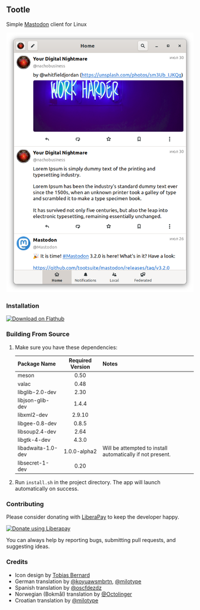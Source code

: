 ## Tootle
Simple [Mastodon](https://github.com/tootsuite/mastodon) client for Linux

![Screenshot](https://raw.githubusercontent.com/bleakgrey/tootle/master/data/screenshot1.png)


### Installation

<a href='https://flathub.org/apps/details/com.github.bleakgrey.tootle'><img height='51' alt='Download on Flathub' src='https://flathub.org/assets/badges/flathub-badge-en.png'/></a>


### Building From Source

1. Make sure you have these dependencies:

    Package Name | Required Version | Notes
    --- |:---:| ---
    meson | 0.50 | 
    valac | 0.48 | 
    libglib-2.0-dev | 2.30 | 
    libjson-glib-dev | 1.4.4 | 
    libxml2-dev | 2.9.10 | 
    libgee-0.8-dev | 0.8.5 | 
    libsoup2.4-dev | 2.64 | 
    libgtk-4-dev | 4.3.0 | 
    libadwaita-1.0-dev | 1.0.0-alpha2 | Will be attempted to install automatically if not present.
    libsecret-1-dev | 0.20 | 
    

2. Run `install.sh` in the project directory. The app will launch automatically on success.


### Contributing
Please consider donating with [LiberaPay](https://liberapay.com/bleakgrey/) to keep the developer happy.

<a href="https://liberapay.com/bleakgrey/donate"><img alt="Donate using Liberapay" src="https://liberapay.com/assets/widgets/donate.svg"></a>

You can always help by reporting bugs, submitting pull requests, and suggesting ideas.


### Credits
* Icon design by [Tobias Bernard](https://github.com/bertob)
* German translation by [@koyuawsmbrtn](https://github.com/koyuawsmbrtn), [@milotype](https://github.com/milotype)
* Spanish translation by [@oscfdezdz](https://github.com/oscfdezdz)
* Norwegian (Bokmål) translation by [@Octolinger](https://github.com/Octolinger)
* Croatian translation by [@milotype](https://github.com/milotype)
